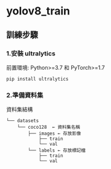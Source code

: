 # yolov8_train

## 訓練步驟
### 1.安裝 ultralytics
前置環境: Python>=3.7 和 PyTorch>=1.7
```
pip install ultralytics
```
### 2.準備資料集
資料集結構
```
└── datasets
    └── coco128  ← 資料集名稱
        ├── images ← 存放影像
            ├── train
            └── val
        └── labels ← 存放標記檔
            ├── train
            └── val
```
